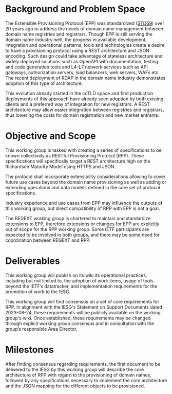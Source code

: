 # Background and Problem Space

The Extensible Provisioning Protocol (EPP) was standardized ([STD69](https://datatracker.ietf.org/doc/std69/)) 
over 20 years ago to address the needs of domain name management between domain name registries and registrars.
Though EPP is still serving the domain name industry well, the progress in available development, integration and operational
patterns, tools and technologies create a desire to have a provisioning protocol using a REST architecture and JSON encoding.
Such design could take advantage of stateless architecture and widely deployed solutions such as OpenAPI with documentation,
testing and code generation tools and L4-L7 network services such as API gateways, authorization servers, load balancers, web servers, WAFs etc.
The recent deployment of RDAP in the domain name industry demonstrates adoption of this type of architecture.

This evolution already started in the ccTLD space and first production deployments of this approach have already seen
adoption by both existing clients and a preferred way of integration for new registrars. 
A REST architecture may allow easier integration between registries and registrars, thus lowering the
costs for domain registration and new market entrants. 

# Objective and Scope

This working group is tasked with creating a series of specifications
to be known collectively as RESTful Provisioning Protocol (RPP).
These specifications will specifically target a REST architecture high on the Richardson Maturity Model
using HTTPS and JSON. 

The protocol shall incorporate extensibility considerations allowing to
cover future use cases beyond the domain name provisioning as well as adding
or extending operations and data models defined in the core set of protocol specifications.

Industry experience and use cases from EPP may influence the outputs
of this working group, but direct compatibility of RPP with EPP is not
a goal. 

The REGEXT working group is chartered to maintain and standardize extensions to EPP, therefore
extensions or changes for EPP are explicitly out of scope for the RPP working group. Some IETF participants
are expected to be involved in both groups, and there may be some need for coordination between
REGEXT and RPP.

# Deliverables

This working group will publish on its wiki its operational practices,
including but not limited to, the adoption of work items, usage of
tools beyond the IETF’s datatracker, and implementation requirements
for the promotion of work to the IESG.

This working group will find consensus on a set of core requirements for RPP.
In alignment with the IESG's Statement on Support Documents dated 2023-08-24,
these requirements will be publicly available on the working group's wiki.
Once established, these requirements may be changed through explicit working group
consensus and in consultation with the group’s responsible Area Director.

# Milestones

After finding consensus regarding requirements, the first document to be 
delivered to the IESG by this working group will describe the core architecture of RPP with regard to the
provisioning of domain names, followed by any specifications necessary
to implement the core architecture and the JSON mapping for the different objects to be provisioned.
